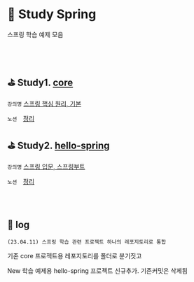 # 🍃 Study Spring
스프링 학습 예제 모음

</br></br>

## ⛳ Study1. [core](https://github.com/jin-hyojoo/study_spring/tree/master/core)

 `강의명` [스프링 핵심 원리, 기본](https://www.inflearn.com/course/%EC%8A%A4%ED%94%84%EB%A7%81-%ED%95%B5%EC%8B%AC-%EC%9B%90%EB%A6%AC-%EA%B8%B0%EB%B3%B8%ED%8E%B8/dashboard)
 
 `노션`　[정리](https://nyozu.notion.site/Spring-75ca6948f7bc4d23b9efee341ed7a9a5) 
   

## ⛳ Study2. [hello-spring](https://github.com/jin-hyojoo/study_spring/tree/master/hello-spring)

 `강의명` [스프링 입문, 스프링부트](https://www.inflearn.com/course/%EC%8A%A4%ED%94%84%EB%A7%81-%EC%9E%85%EB%AC%B8-%EC%8A%A4%ED%94%84%EB%A7%81%EB%B6%80%ED%8A%B8/dashboard)
 
 `노션`　[정리](https://nyozu.notion.site/86c9b07823904e0c8326fbf311af706d) 
   
</br></br>

## 📝 log

`(23.04.11) 스프링 학습 관련 프로젝트 하나의 레포지토리로 통합`
  
기존 core 프로젝트용 레포지토리를 폴더로 분기짓고 

New 학습 예제용 hello-spring 프로젝트 신규추가. 기존커밋은 삭제됨 
